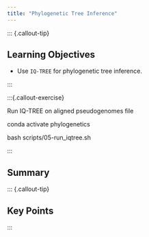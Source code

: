 ```yaml
---
title: "Phylogenetic Tree Inference"
---
```


::: {.callout-tip}
## Learning Objectives

- Use `IQ-TREE` for phylogenetic tree inference.

:::

:::{.callout-exercise}

Run IQ-TREE on aligned pseudogenomes file

conda activate phylogenetics

bash scripts/05-run_iqtree.sh

:::

## Summary

::: {.callout-tip}
## Key Points

:::
